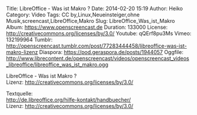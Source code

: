 Title: LibreOffice - Was ist Makro ?
Date: 2014-02-20 15:19
Author: Heiko
Category: Video
Tags: CC by,Linux,Neueinsteiger,ohne Musik,screencast,LibreOffice,Makro
Slug: LibreOffice_Was_ist_Makro
Album: https://www.openscreencast.de
Duration: 133000
License: http://creativecommons.org/licenses/by/3.0/
Youtube: qQErf8pu3Ms
Vimeo: 132199964
Tumblr: http://openscreencast.tumblr.com/post/77283444458/libreoffice-was-ist-makro-lizenz
Diaspora: https://pod.geraspora.de/posts/1944057
Oggfile: http://www.librecontent.de/openscreencast/videos/openscreencast_videos_libreoffice/libreoffice_was_ist_makro.ogg

LibreOffice - Was ist Makro ?  
Lizenz: <http://creativecommons.org/licenses/by/3.0/>  
  
Textquelle:  
<http://de.libreoffice.org/hilfe-kontakt/handbuecher/>  
Lizenz: <http://creativecommons.org/licenses/by/3.0/>

